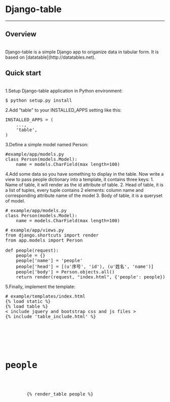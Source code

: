 # Django-table

_____________________________________________________________________

## Overview
<br>
Django-table is a simple Django app to origanize data in tabular form.
It is based on [datatable](http://datatables.net).

## Quick start
<br>
1.Setup Django-table application in Python environment:

<pre>$ python setup.py install</pre>

2.Add "table" to your INSTALLED_APPS setting like this:

<pre>INSTALLED_APPS = (
    ...,
    'table',
)</pre>

3.Define a simple model named Person:

<pre>#example/app/models.py
class Person(models.Model):
    name = models.CharField(max_length=100)</pre>

4.Add some data so you have something to display in the table.
Now write a view to pass people dictionary into a template,
it contains three keys:
    1. Name of table, it will render as the id attribute of table.
    2. Head of table, it is a list of tuples, every tuple contains 2 elements:
       column name and corresponding attribute name of the model
    3. Body of table, it is a queryset of model.
<pre># example/app/models.py
class Person(models.Model):
    name = models.CharField(max_length=100)</pre>

<pre># example/app/views.py
from django.shortcuts import render
from app.models import Person

def people(request):
    people = {}
    people['name'] = 'people'
    people['head'] = [(u'序号', 'id'), (u'姓名', 'name')]
    people['body'] = Person.objects.all()
    return render(request, "index.html", {'people': people})</pre>

5.Finally, implement the template:
<pre># example/templates/index.html
{% load static %}
{% load table %}
< include jquery and bootstrap css and js files >
{% include 'table_include.html' %}

    <body>
        <div class="container" style="margin-top: 10px"> 
        <h1>people</h1>
        <br />
        {% render_table people %}
        </div>
    </body></pre>
